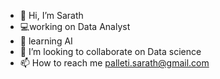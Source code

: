 - 👋 Hi, I’m Sarath
- 💻working on Data Analyst
- 🌱 learning AI
- 💞️ I’m looking to collaborate on Data science
- 📫 How to reach me palleti.sarath@gmail.com

<!---
sarath9949/sarath9949 is a ✨ special ✨ repository because its `README.md` (this file) appears on your GitHub profile.
You can click the Preview link to take a look at your changes.
--->
